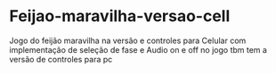 # Feijao-maravilha-versao-cell
Jogo do feijão maravilha na versão e controles para Celular com implementação de seleção de fase e Audio on e off
no jogo tbm tem a versão de controles para pc 
